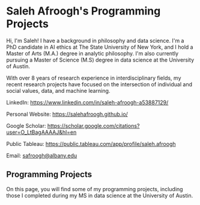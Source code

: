 
# Saleh Afroogh's Programming Projects
Hi, I'm Saleh! I have a background in philosophy and data science. I'm a PhD candidate in AI ethics at The State University of New York, and I hold a Master of Arts (M.A.) degree in analytic philosophy. I'm also currently pursuing a Master of Science (M.S) degree in data science at the University of Austin.

With over 8 years of research experience in interdisciplinary fields, my recent research projects have focused on the intersection of individual and social values, data, and machine learning.

LinkedIn: https://www.linkedin.com/in/saleh-afroogh-a53887129/ 

Personal Website: https://salehafroogh.github.io/ 

Google Scholar: https://scholar.google.com/citations?user=O_LtBagAAAAJ&hl=en 

Public Tableau: https://public.tableau.com/app/profile/saleh.afroogh 

Email: safroogh@albany.edu


## Programming Projects
On this page, you will find some of my programming projects, including those I completed during my MS in data science at the University of Austin.


